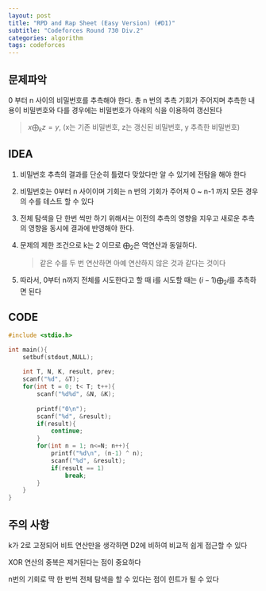 ```yaml
---
layout: post
title: "RPD and Rap Sheet (Easy Version) (#D1)"
subtitle: "Codeforces Round 730 Div.2"
categories: algorithm
tags: codeforces
---
```


## 문제파악

0 부터 n 사이의 비밀번호를 추측해야 한다. 총 n 번의 추측 기회가 주어지며 추측한 내용이 비밀번호와 다를 경우에는 비밀번호가 아래의 식을 이용하여 갱신된다

> $x \bigoplus_k z = y$​, (x는 기존 비밀번호, z는 갱신된 비밀번호, y 추측한 비밀번호​)

## IDEA

1. 비밀번호 추측의 결과를 단순히 틀렸다 맞았다만 알 수 있기에 전탐을 해야 한다

2. 비밀번호는 0부터  n 사이이며 기회는 n 번의 기회가 주어져 0 ~ n-1 까지 모든 경우의 수를 테스트 할 수 있다

3. 전체 탐색을 단 한번 씩만 하기 위해서는 이전의 추측의 영향을 지우고 새로운 추측의 영향을 동시에 결과에 반영해야 한다.

4. 문제의 제한 조건으로 k는 2 이므로 $\bigoplus_2$은 역연산과 동일하다.

   > 같은 수를 두 번 연산하면 아예 연산하지 않은 것과 같다는 것이다

5. 따라서, 0부터 n까지 전체를 시도한다고 할 때 i를 시도할 때는 $(i-1) \bigoplus_2 i$를 추측하면 된다


## CODE

```c++
#include <stdio.h>

int main(){
    setbuf(stdout,NULL);
 
    int T, N, K, result, prev;
    scanf("%d", &T);
    for(int t = 0; t< T; t++){
        scanf("%d%d", &N, &K);
 
        printf("0\n");
        scanf("%d", &result);
        if(result){
            continue;
        }
        for(int n = 1; n<=N; n++){
            printf("%d\n", (n-1) ^ n);
            scanf("%d", &result);
            if(result == 1)
                break;
        }
    }
}
```



## 주의 사항

k가 2로 고정되어 비트 연산만을 생각하면 D2에 비하여 비교적 쉽게 접근할 수 있다

XOR 연산의 중복은 제거된다는 점이 중요하다

n번의 기회로 딱 한 번씩 전체 탐색을 할 수 있다는 점이 힌트가 될 수 있다